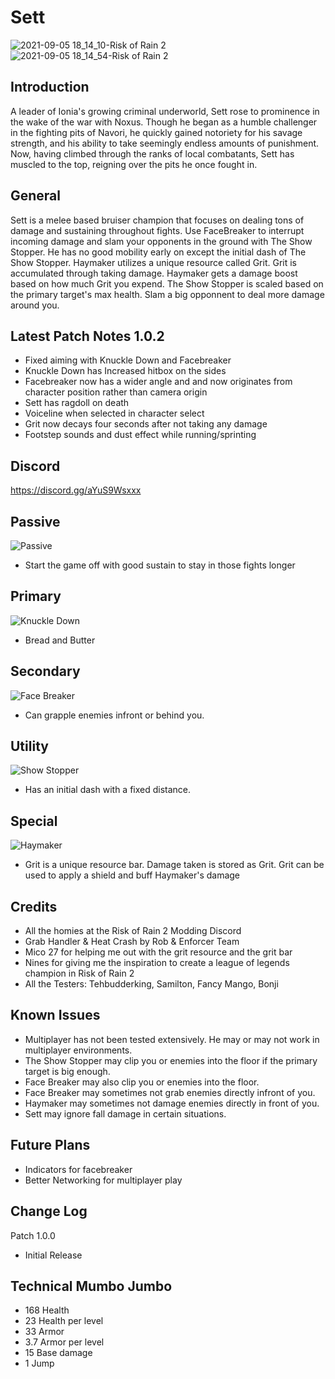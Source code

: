 # Sett

![2021-09-05 18_14_10-Risk of Rain 2](https://user-images.githubusercontent.com/7343912/132151072-612bf88e-646b-4e07-ba25-01cf6aea3555.png)
![2021-09-05 18_14_54-Risk of Rain 2](https://user-images.githubusercontent.com/7343912/132151122-7971e6ea-fe4d-4516-9c7b-6061307d1481.png)

## Introduction
A leader of Ionia's growing criminal underworld, Sett rose to prominence in the wake of the war with Noxus. Though he began as a humble challenger in the fighting pits of Navori, he quickly gained notoriety for his savage strength, and his ability to take seemingly endless amounts of punishment. Now, having climbed through the ranks of local combatants, Sett has muscled to the top, reigning over the pits he once fought in.

## General
Sett is a melee based bruiser champion that focuses on dealing tons of damage and sustaining throughout fights. Use FaceBreaker to interrupt incoming damage and slam your opponents in the ground with The Show Stopper. He has no good mobility early on except the initial dash of The Show Stopper. Haymaker utilizes a unique resource called Grit. Grit is accumulated through taking damage. Haymaker gets a damage boost based on how much Grit you expend. The Show Stopper is scaled based on the primary target's max health. Slam a big opponnent to deal more damage around you.

## Latest Patch Notes 1.0.2
* Fixed aiming with Knuckle Down and Facebreaker
* Knuckle Down has Increased hitbox on the sides
* Facebreaker now has a wider angle and and now originates from character position rather than camera origin
* Sett has ragdoll on death
* Voiceline when selected in character select
* Grit now decays four seconds after not taking any damage
* Footstep sounds and dust effect while running/sprinting

## Discord
https://discord.gg/aYuS9Wsxxx
 
 ## Passive
![Passive](https://user-images.githubusercontent.com/7343912/132110165-93e1bc81-5dc4-4a44-af1f-373a7a6fbdcc.png)
* Start the game off with good sustain to stay in those fights longer

 ## Primary
![Knuckle Down](https://user-images.githubusercontent.com/7343912/132110163-bdda3595-dab5-426a-897a-2bc12ff95898.png)
 * Bread and Butter

 ## Secondary
 ![Face Breaker](https://user-images.githubusercontent.com/7343912/132110159-06720eaf-7c82-4df9-b7cf-9c23daff491f.png)
 * Can grapple enemies infront or behind you.

## Utility
![Show Stopper](https://user-images.githubusercontent.com/7343912/132110170-d8f6869e-f2a0-49e2-9f82-9566a546c3c1.png)
	
* Has an initial dash with a fixed distance.

## Special 
![Haymaker](https://user-images.githubusercontent.com/7343912/132110173-c96efabb-1451-4e48-935e-a54e986c9079.png)
* Grit is a unique resource bar. Damage taken is stored as Grit. Grit can be used to apply a shield and buff Haymaker's damage

## Credits
* All the homies at the Risk of Rain 2 Modding Discord
* Grab Handler & Heat Crash by Rob & Enforcer Team
* Mico 27 for helping me out with the grit resource and the grit bar
* Nines for giving me the inspiration to create a league of legends champion in Risk of Rain 2
* All the Testers: Tehbudderking, Samilton, Fancy Mango, Bonji

## Known Issues
* Multiplayer has not been tested extensively. He may or may not work in multiplayer environments. 
* The Show Stopper may clip you or enemies into the floor if the primary target is big enough.
* Face Breaker may also clip you or enemies into the floor.
* Face Breaker may sometimes not grab enemies directly infront of you.
* Haymaker may sometimes not damage enemies directly in front of you.
* Sett may ignore fall damage in certain situations.

## Future Plans
* Indicators for facebreaker
* Better Networking for multiplayer play

## Change Log
Patch 1.0.0
* Initial Release

## Technical Mumbo Jumbo
* 168 Health
* 23 Health per level
* 33 Armor
* 3.7 Armor per level
* 15 Base damage
* 1 Jump
